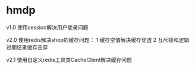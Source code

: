 # hmdp

v1.0 
使用session解决用户登录问题

v2.0
使用redis解决shop的缓存问题：
  1 缓存空值解决缓存穿透
  2 互斥锁和逻辑过期结果缓存击穿

v2.1
使用自定义redis工具类CacheClient解决缓存问题
